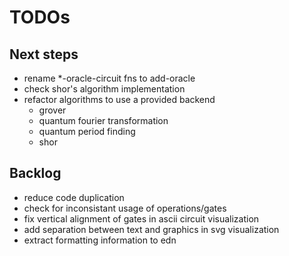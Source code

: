 # TODOs

## Next steps
* rename *-oracle-circuit fns to add-oracle
* check shor's algorithm implementation
* refactor algorithms to use a provided backend
  * grover
  * quantum fourier transformation
  * quantum period finding
  * shor

## Backlog
* reduce code duplication
* check for inconsistant usage of operations/gates
* fix vertical alignment of gates in ascii circuit visualization
* add separation between text and graphics in svg visualization
* extract formatting information to edn
